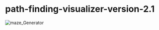 # path-finding-visualizer-version-2.1


![maze_Generator](https://user-images.githubusercontent.com/43390744/103250576-2e616e00-493a-11eb-842a-01ca6aff5357.gif)
